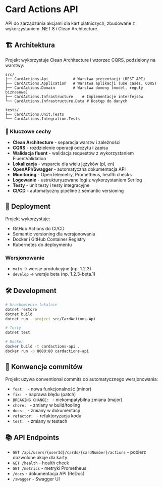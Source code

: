 # Card Actions API

API do zarządzania akcjami dla kart płatniczych, zbudowane z wykorzystaniem .NET 8 i Clean Architecture.

## 🏗️ Architektura

Projekt wykorzystuje Clean Architecture i wzorzec CQRS, podzielony na warstwy:

```
src/
├── CardActions.Api           # Warstwa prezentacji (REST API)
├── CardActions.Application   # Warstwa aplikacji (use cases, CQRS)
├── CardActions.Domain        # Warstwa domeny (model, reguły biznesowe)
├── CardActions.Infrastructure    # Implementacje interfejsów
└── CardActions.Infrastructure.Data # Dostęp do danych

tests/
├── CardActions.Unit.Tests
└── CardActions.Integration.Tests
```

### 🔑 Kluczowe cechy

- **Clean Architecture** - separacja warstw i zależności
- **CQRS** - rozdzielenie operacji odczytu i zapisu
- **Walidacja fluent** - walidacja requestów z wykorzystaniem FluentValidation
- **Lokalizacja** - wsparcie dla wielu języków (pl, en)
- **OpenAPI/Swagger** - automatyczna dokumentacja API
- **Monitoring** - OpenTelemetry, Prometheus, health checks
- **Logowanie** - ustrukturyzowane logi z wykorzystaniem Serilog
- **Testy** - unit testy i testy integracyjne
- **CI/CD** - automatyczny pipeline z semantic versioning

## 🚀 Deployment

Projekt wykorzystuje:
- GitHub Actions do CI/CD
- Semantic versioning dla wersjonowania
- Docker i GitHub Container Registry
- Kubernetes do deploymentu

### Wersjonowanie

- `main` -> wersje produkcyjne (np. 1.2.3)
- `develop` -> wersje beta (np. 1.2.3-beta.1)

## 🛠️ Development

```bash
# Uruchomienie lokalnie
dotnet restore
dotnet build
dotnet run --project src/CardActions.Api

# Testy
dotnet test

# Docker
docker build -t cardactions-api .
docker run -p 8080:80 cardactions-api
```

## 📝 Konwencje commitów

Projekt używa conventional commits do automatycznego wersjonowania:

- `feat: ` - nowa funkcjonalność (minor)
- `fix: ` - naprawa błędu (patch)
- `BREAKING CHANGE: ` - niekompatybilna zmiana (major)
- `chore: ` - zmiany w build/tooling
- `docs: ` - zmiany w dokumentacji
- `refactor: ` - refaktoryzacja kodu
- `test: ` - zmiany w testach

## 📚 API Endpoints

- `GET /api/users/{userId}/cards/{cardNumber}/actions` - pobierz dozwolone akcje dla karty
- `GET /health` - health check
- `GET /metrics` - metryki Prometheus
- `/docs` - dokumentacja API (ReDoc)
- `/swagger` - Swagger UI

